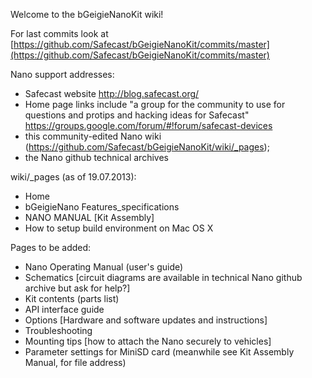 Welcome to the bGeigieNanoKit wiki!

For last commits look at [https://github.com/Safecast/bGeigieNanoKit/commits/master](https://github.com/Safecast/bGeigieNanoKit/commits/master)

Nano support addresses: 
* Safecast website http://blog.safecast.org/ 
* Home page links include "a group for the community to use for questions and protips and hacking ideas for Safecast"  https://groups.google.com/forum/#!forum/safecast-devices 
* this community-edited Nano wiki (https://github.com/Safecast/bGeigieNanoKit/wiki/_pages);
* the Nano github technical archives

wiki/_pages (as of 19.07.2013):
* Home
* bGeigieNano Features_specifications
* NANO MANUAL [Kit Assembly] 
* How to setup build environment on Mac OS X

Pages to be added:
* Nano Operating Manual (user's guide)
* Schematics [circuit diagrams are available in technical Nano github archive but ask for help?]
* Kit contents (parts list)
* API interface guide
* Options [Hardware and software updates and instructions]
* Troubleshooting 
* Mounting tips [how to attach the Nano securely to vehicles]
* Parameter settings for MiniSD card (meanwhile see Kit Assembly Manual, for file address)